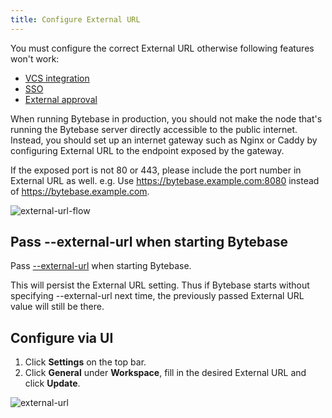 ```yaml
---
title: Configure External URL
---
```


<HintBlock type="warning">

You must configure the correct External URL otherwise following features won't work:

- [VCS integration](/docs/vcs-integration/overview)
- [SSO](/docs/administration/sso/overview)
- [External approval](/docs/administration/external-approval)

</HintBlock>

When running Bytebase in production, you should not make the node that's running the Bytebase server directly accessible to the public internet. Instead, you should set up an internet gateway such as Nginx or Caddy by configuring External URL to the endpoint exposed by the gateway.

<HintBlock type="info">

If the exposed port is not 80 or 443, please include the port number in External URL as well. e.g. Use https://bytebase.example.com:8080 instead of https://bytebase.example.com.

</HintBlock>

![external-url-flow](/content/docs/get-started/install/external-url-flow.webp)

## Pass --external-url when starting Bytebase

Pass [--external-url](/docs/reference/command-line#--external-url-string) when starting Bytebase.

<HintBlock type="info">

This will persist the External URL setting. Thus if Bytebase starts without specifying --external-url
next time, the previously passed External URL value will still be there.

</HintBlock>

## Configure via UI

1. Click **Settings** on the top bar.
1. Click **General** under **Workspace**, fill in the desired External URL and click **Update**.

![external-url](/content/docs/get-started/install/external-url.webp)
